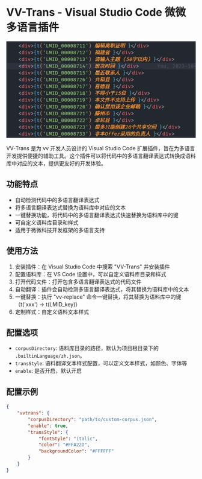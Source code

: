 # VV-Trans - Visual Studio Code 微微多语言插件

![VV-Trans 示例图片](/images/vv-trans-screenshot.png)

VV-Trans 是为 vv 开发人员设计的 Visual Studio Code 扩展插件，旨在为多语言开发提供便捷的辅助工具。这个插件可以将代码中的多语言翻译表达式转换成语料库中对应的文本，提供更友好的开发体验。

## 功能特点

-   自动检测代码中的多语言翻译表达式
-   将多语言翻译表达式替换为语料库中对应的文本
-   一键替换功能，将代码中的多语言翻译表达式快速替换为语料库中的键
-   可自定义语料库目录和样式
-   适用于微微科技开发框架的多语言支持

## 使用方法

1. 安装插件：在 Visual Studio Code 中搜索 "VV-Trans" 并安装插件
2. 配置语料库：在 VS Code 设置中，可以自定义语料库目录和样式
3. 打开代码文件：打开包含多语言翻译表达式的代码文件
4. 自动翻译：插件会自动检测多语言翻译表达式，将其替换为语料库中的文本
5. 一键替换：执行 "vv-replace" 命令一键替换，将其替换为语料库中的键（t('xxx') -> t(LMID_key)）
6. 定制样式：自定义语料文本样式

## 配置选项

-   `corpusDirectory`: 语料库目录的路径，默认为项目根目录下的 `.builtinLanguage/zh.json`。
-   `transStyle`: 语料翻译文本样式配置，可以定义文本样式，如颜色、字体等
-   `enable`: 是否开启，默认开启

## 配置示例

```json
{
    "vvtrans": {
        "corpusDirectory": "path/to/custom-corpus.json",
        "enable": true,
        "transStyle": {
            "fontStyle": "italic",
            "color": "#FFA22D",
            "backgroundColor": "#FFFFFF"
        }
    }
}
```
